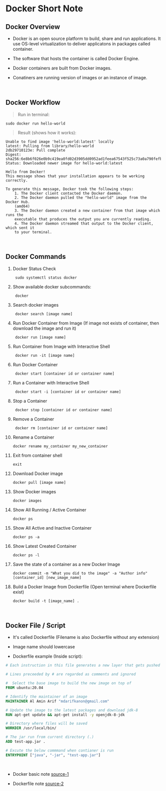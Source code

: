 # **Docker Short Note**

## Docker Overview

- Docker is an open source platform to build, share and run applications. It use OS-level virtualization to deliver applicatons in packages called container.

- The software that hosts the container is called Docker Engine.

- Docker containers are built from Docker images.

- Conatiners are running version of images or an instance of image.

</br>

## Docker Workflow

> Run in terminal:

    sudo docker run hello-world

> Result (shows how it works):

```
Unable to find image 'hello-world:latest' locally
latest: Pulling from library/hello-world
2db29710123e: Pull complete 
Digest: sha256:6e8b6f026e0b9c419ea0fd02d3905dd0952ad1feea67543f525c73a0a790fefb
Status: Downloaded newer image for hello-world:latest

Hello from Docker!
This message shows that your installation appears to be working correctly.

To generate this message, Docker took the following steps:
	1. The Docker client contacted the Docker daemon.
	2. The Docker daemon pulled the "hello-world" image from the Docker Hub.
	(amd64)
	3. The Docker daemon created a new container from that image which runs the
	executable that produces the output you are currently reading.
	4. The Docker daemon streamed that output to the Docker client, which sent it
	to your terminal.
```

</br>

## Docker Commands

1. Docker Status Check

        sudo systemctl status docker
	
2. Show available docker subcommands:

	    docker
		
3. Search docker images

	    docker search [image name]

4. Run Docker Container from Image (If image not exists of container, then download the image and run it)

	    docker run [image name]
	
5. Run Container from Image with Interactive Shell

        docker run -it [image name]

6. Run Docker Container

	    docker start [container id or container name]
	
7. Run a Container with Interactive Shell

        docker start -i [container id or container name]

8. Stop a Container

        docker stop [container id or container name]

9. Remove a Container

	    docker rm [container id or container name]
	
10. Rename a Container

	    docker rename my_container my_new_container
	
11. Exit from container shell

	    exit
	
12. Download Docker image

	    docker pull [image name]
	
13. Show Docker images

	    docker images
	
14. Show All Running / Active Container

	    docker ps
	
15. Show All Active and Inactive Container

	    docker ps -a
	
16. Show Latest Created Container

	    docker ps -l

17. Save the state of a container as a new Docker Image

	    docker commit -m "What you did to the image" -a "Author info" [container_id] [new_image_name]

18. Build a Docker Image from Dockerfile (Open terminal where Dockerfile exist)

	    docker build -t [image_name] .

</br>

## Docker File / Script

- It's called Dockerfile (Filename is also Dockerfile without any extension)

- Image name should lowercase

- Dockerfile example (Inside script):

```Dockerfile
# Each instruction in this file generates a new layer that gets pushed to your local image cache

# Lines preceeded by # are regarded as comments and ignored

#  Select the base image to build the new image on top of
FROM ubuntu:20.04

# Identify the maintainer of an image
MAINTAINER Al Amin Arif "mdarifkanon@gmail.com"

# Update the image to the latest packages and download jdk-8
RUN apt-get update && apt-get install -y openjdk-8-jdk

# Directory where files will be saved
WORKDIR /usr/local/bin/

# The jar run from current directory (.)
ADD test-app.jar .

# Excute the below commmand when contianer is run
ENTRYPOINT ["java", "-jar", "test-app.jar"]
```

</br>

- Docker basic note [source-1](https://www.digitalocean.com/community/tutorials/how-to-install-and-use-docker-on-ubuntu-20-04 "Digital Ocean")

- Dockerfile note [source-2](https://linuxize.com/post/how-to-build-docker-images-with-dockerfile/#:~:text=Building%20the%20Image,-The%20next%20step&text=To%20do%20so%20run%20the,build%20%2Dt%20linuxize%2Fredis%20.&text=The%20option%20%2Dt%20specifies%20the,%2Fimagename%3Atag'%20format. "Linuxize")